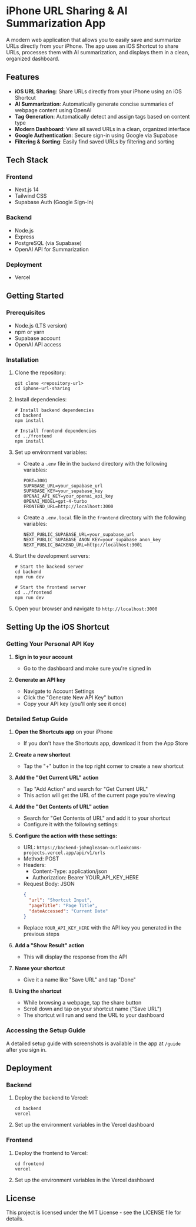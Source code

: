 # iPhone URL Sharing & AI Summarization App

A modern web application that allows you to easily save and summarize URLs directly from your iPhone. The app uses an iOS Shortcut to share URLs, processes them with AI summarization, and displays them in a clean, organized dashboard.

## Features

- **iOS URL Sharing**: Share URLs directly from your iPhone using an iOS Shortcut
- **AI Summarization**: Automatically generate concise summaries of webpage content using OpenAI
- **Tag Generation**: Automatically detect and assign tags based on content type
- **Modern Dashboard**: View all saved URLs in a clean, organized interface
- **Google Authentication**: Secure sign-in using Google via Supabase
- **Filtering & Sorting**: Easily find saved URLs by filtering and sorting

## Tech Stack

### Frontend
- Next.js 14
- Tailwind CSS
- Supabase Auth (Google Sign-In)

### Backend
- Node.js
- Express
- PostgreSQL (via Supabase)
- OpenAI API for Summarization

### Deployment
- Vercel

## Getting Started

### Prerequisites

- Node.js (LTS version)
- npm or yarn
- Supabase account
- OpenAI API access

### Installation

1. Clone the repository:
   ```
   git clone <repository-url>
   cd iphone-url-sharing
   ```

2. Install dependencies:
   ```
   # Install backend dependencies
   cd backend
   npm install

   # Install frontend dependencies
   cd ../frontend
   npm install
   ```

3. Set up environment variables:
   - Create a `.env` file in the `backend` directory with the following variables:
     ```
     PORT=3001
     SUPABASE_URL=your_supabase_url
     SUPABASE_KEY=your_supabase_key
     OPENAI_API_KEY=your_openai_api_key
     OPENAI_MODEL=gpt-4-turbo
     FRONTEND_URL=http://localhost:3000
     ```
   - Create a `.env.local` file in the `frontend` directory with the following variables:
     ```
     NEXT_PUBLIC_SUPABASE_URL=your_supabase_url
     NEXT_PUBLIC_SUPABASE_ANON_KEY=your_supabase_anon_key
     NEXT_PUBLIC_BACKEND_URL=http://localhost:3001
     ```

4. Start the development servers:
   ```
   # Start the backend server
   cd backend
   npm run dev

   # Start the frontend server
   cd ../frontend
   npm run dev
   ```

5. Open your browser and navigate to `http://localhost:3000`

## Setting Up the iOS Shortcut

### Getting Your Personal API Key

1. **Sign in to your account**
   - Go to the dashboard and make sure you're signed in

2. **Generate an API key**
   - Navigate to Account Settings
   - Click the "Generate New API Key" button
   - Copy your API key (you'll only see it once)

### Detailed Setup Guide

1. **Open the Shortcuts app** on your iPhone
   - If you don't have the Shortcuts app, download it from the App Store

2. **Create a new shortcut**
   - Tap the "+" button in the top right corner to create a new shortcut

3. **Add the "Get Current URL" action**
   - Tap "Add Action" and search for "Get Current URL"
   - This action will get the URL of the current page you're viewing

4. **Add the "Get Contents of URL" action**
   - Search for "Get Contents of URL" and add it to your shortcut
   - Configure it with the following settings:

5. **Configure the action with these settings:**
   - URL: `https://backend-johngleason-outlookcoms-projects.vercel.app/api/v1/urls`
   - Method: POST
   - Headers:
     - Content-Type: application/json
     - Authorization: Bearer YOUR_API_KEY_HERE
   - Request Body: JSON
     ```json
     {
       "url": "Shortcut Input",
       "pageTitle": "Page Title",
       "dateAccessed": "Current Date"
     }
     ```
   - Replace `YOUR_API_KEY_HERE` with the API key you generated in the previous steps

6. **Add a "Show Result" action**
   - This will display the response from the API

7. **Name your shortcut**
   - Give it a name like "Save URL" and tap "Done"

8. **Using the shortcut**
   - While browsing a webpage, tap the share button
   - Scroll down and tap on your shortcut name ("Save URL")
   - The shortcut will run and send the URL to your dashboard

### Accessing the Setup Guide

A detailed setup guide with screenshots is available in the app at `/guide` after you sign in.

## Deployment

### Backend

1. Deploy the backend to Vercel:
   ```
   cd backend
   vercel
   ```

2. Set up the environment variables in the Vercel dashboard

### Frontend

1. Deploy the frontend to Vercel:
   ```
   cd frontend
   vercel
   ```

2. Set up the environment variables in the Vercel dashboard

## License

This project is licensed under the MIT License - see the LICENSE file for details. 